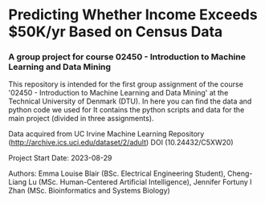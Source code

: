# Predicting Whether Income Exceeds $50K/yr Based on Census Data
### A group project for course 02450 - Introduction to Machine Learning and Data Mining

This repository is intended for the first group assignment of the course '02450 - Introduction to Machine Learning and Data Mining' at the Technical University of Denmark (DTU). 
In here you can find the data and python code we used for 
It contains the python scripts and data for the main project (divided in three assignments).

Data acquired from UC Irvine Machine Learning Repository (http://archive.ics.uci.edu/dataset/2/adult) DOI (10.24432/C5XW20)

Project Start Date: 2023-08-29

Authors: Emma Louise Blair (BSc. Electrical Engineering Student), Cheng-Liang Lu (MSc. Human-Centered Artificial Intelligence), Jennifer Fortuny I Zhan (MSc. Bioinformatics and Systems Biology)
